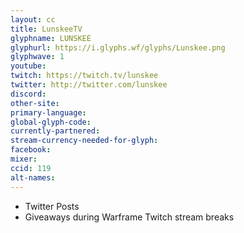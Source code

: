 ```yaml
---
layout: cc
title: LunskeeTV
glyphname: LUNSKEE
glyphurl: https://i.glyphs.wf/glyphs/Lunskee.png
glyphwave: 1
youtube: 
twitch: https://twitch.tv/lunskee
twitter: http://twitter.com/lunskee
discord: 
other-site: 
primary-language: 
global-glyph-code: 
currently-partnered: 
stream-currency-needed-for-glyph: 
facebook: 
mixer: 
ccid: 119
alt-names: 
---
```

* Twitter Posts
* Giveaways during Warframe Twitch stream breaks
